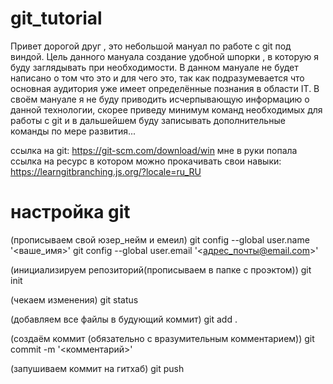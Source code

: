 # git_tutorial
Привет дорогой друг , это небольшой мануал по работе с git под виндой.
Цель данного мануала создание удобной шпорки , в которую я буду заглядывать при необходимости. 
В данном мануале не будет написано о том что это и для чего это, так как подразумевается что основная аудитория уже имеет 
определённые познания в области IT. В своём мануале я не буду приводить исчерпывающую информацию о данной технологии, скорее приведу минимум команд необходимых для работы с git и в дальшейшем буду записывать дополнительные команды по мере развития...

ссылка на git: https://git-scm.com/download/win
мне в руки попала ссылка на ресурс в котором можно прокачивать свои навыки: https://learngitbranching.js.org/?locale=ru_RU

# настройка git

(прописываем свой юзер_нейм и емеил)
git config --global user.name '<ваше_имя>'
git config --global user.email '<адрес_почты@email.com>'

(инициализируем репозиторий(прописываем в папке с проэктом))
git init

(чекаем изменения)
git status

(добавляем все файлы в будующий коммит)
git add . 

(создаём коммит (обязательно с вразумительным комментарием))
git commit -m '<комментарий>'

(запушиваем коммит на гитхаб)
git push